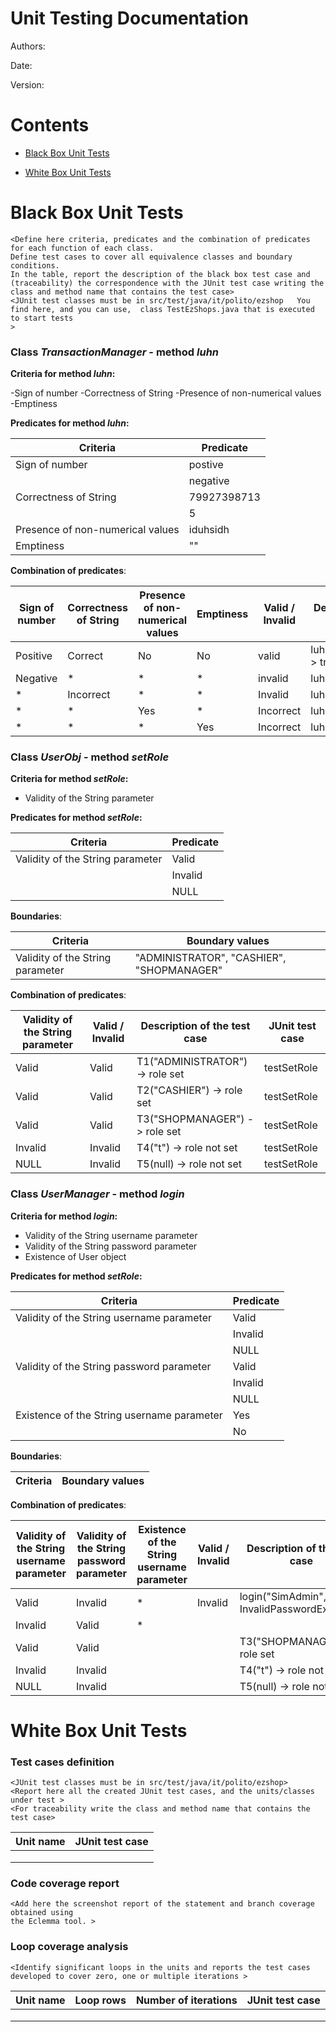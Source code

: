 # Unit Testing Documentation

Authors:

Date:

Version:

# Contents

- [Black Box Unit Tests](#black-box-unit-tests)




- [White Box Unit Tests](#white-box-unit-tests)


# Black Box Unit Tests

    <Define here criteria, predicates and the combination of predicates for each function of each class.
    Define test cases to cover all equivalence classes and boundary conditions.
    In the table, report the description of the black box test case and (traceability) the correspondence with the JUnit test case writing the 
    class and method name that contains the test case>
    <JUnit test classes must be in src/test/java/it/polito/ezshop   You find here, and you can use,  class TestEzShops.java that is executed  
    to start tests
    >
### **Class *TransactionManager* - method *luhn***



**Criteria for method *luhn*:**


-Sign of number
-Correctness of String
-Presence of non-numerical values
-Emptiness





**Predicates for method *luhn*:**

| Criteria | Predicate |
| -------- | --------- |
|        Sign of number  |    postive       |
|          |   negative        |
|    Correctness of String      |    79927398713       |
|          |      5     |
| Presence of non-numerical values | iduhsidh|
| Emptiness | ""|






**Combination of predicates**:


| Sign of number | Correctness of String | Presence of non-numerical values|Emptiness | Valid / Invalid | Description of the test case | JUnit test case |
|-------|-------|-------|-------|-------|-------|-------|
|Positive|Correct|No|No|valid|luhn("79927398713")-> true| testLuhn|
|Negative|*|*|*|invalid|luhn("-79927398713")|testLuhn|
|*|Incorrect|*|*|Invalid|luhn("5")|testLuhn|
|*|*|Yes|*|Incorrect|luhn("iduhsidh")|testLuhn|
|*|*|*|Yes|Incorrect|luhn("")|testLuhn|


 ### **Class *UserObj* - method *setRole***



**Criteria for method *setRole*:**
	

 - Validity of the String parameter





**Predicates for method *setRole*:**

| Criteria | Predicate |
| -------- | --------- |
|    Validity of the String parameter      |     Valid      |
|                                          |      Invalid   |
|                                          |      NULL      |






**Boundaries**:

| Criteria | Boundary values |
| -------- | --------------- |
|    Validity of the String parameter      |        "ADMINISTRATOR", "CASHIER", "SHOPMANAGER"        |




**Combination of predicates**:


| Validity of the String parameter | Valid / Invalid | Description of the test case | JUnit test case |
|-------|-------|-------|-------|
|Valid|Valid|T1("ADMINISTRATOR") -> role set|testSetRole|
|Valid|Valid|T2("CASHIER") -> role set|testSetRole|
|Valid|Valid|T3("SHOPMANAGER") -> role set|testSetRole|
|Invalid|Invalid|T4("t") -> role not set|testSetRole|
|NULL|Invalid|T5(null) -> role not set|testSetRole|

### **Class *UserManager* - method *login***



**Criteria for method *login*:**


- Validity of the String username parameter
- Validity of the String password parameter
- Existence of User object




**Predicates for method *setRole*:**

| Criteria | Predicate |
| -------- | --------- |
|    Validity of the String username parameter      |     Valid      |
|                                          |      Invalid   |
|                                          |      NULL      |
|    Validity of the String password parameter      |     Valid      |
|                                          |      Invalid   |
|                                          |      NULL      |
|    Existence of the String username parameter      |     Yes      |
|                                          |      No   |





**Boundaries**:

| Criteria | Boundary values |
| -------- | --------------- |




**Combination of predicates**:


| Validity of the String username parameter |    Validity of the String password parameter   |    Existence of the String username parameter       | Valid / Invalid | Description of the test case | JUnit test case |
|-------|-------|-------|-------|-------|-------|
|Valid|Invalid|*|Invalid|login("SimAdmin","") -> InvalidPasswordException|
|Invalid|Valid|*|||
|Valid|Valid|||T3("SHOPMANAGER") -> role set|testSetRole|
|Invalid|Invalid|||T4("t") -> role not set|testSetRole|
|NULL|Invalid|||T5(null) -> role not set|testSetRole|



# White Box Unit Tests

### Test cases definition
    
    <JUnit test classes must be in src/test/java/it/polito/ezshop>
    <Report here all the created JUnit test cases, and the units/classes under test >
    <For traceability write the class and method name that contains the test case>


| Unit name | JUnit test case |
|--|--|
|||
|||
||||

### Code coverage report

    <Add here the screenshot report of the statement and branch coverage obtained using
    the Eclemma tool. >


### Loop coverage analysis

    <Identify significant loops in the units and reports the test cases
    developed to cover zero, one or multiple iterations >

|Unit name | Loop rows | Number of iterations | JUnit test case |
|---|---|---|---|
|||||
|||||
||||||



